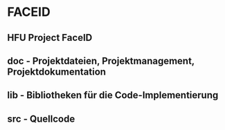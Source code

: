 # FACEID
## HFU Project FaceID

## doc - Projektdateien, Projektmanagement, Projektdokumentation

## lib - Bibliotheken für die Code-Implementierung

## src - Quellcode